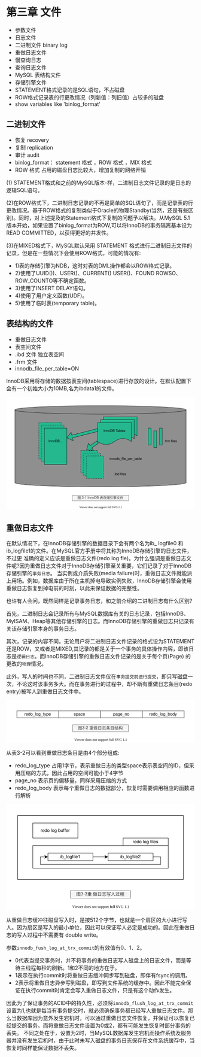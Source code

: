 # 第三章 文件

- 参数文件
- 日志文件
- 二进制文件 binary log
- 重做日志文件
- 慢查询日志
- 查询日志文件
- MySQL 表结构文件
- 存储引擎文件
- STATEMENT格式记录的是SQL语句，不占磁盘
- ROW格式记录表的行更改情况（列新值：列旧值）占较多的磁盘
- show variables like 'binlog_format'


## 二进制文件

- 恢复 recovery
- 复制 replication
- 审计 audit
- binlog_format： statement 格式 ，ROW 格式 ，MIX 格式
- ROW 格式 占用的磁盘日志比较大，增加复制的网络开销

(1) STATEMENT格式和之前的MySQL版本-样，二进制日志文件记录的是日志的逻辑SQL语句。

(2)在ROW格式下，二进制日志记录的不再是简单的SQL语句了，而是记录表的行更改情况。基于ROW格式的复制类似于Oracle的物理Standby(当然，还是有些区别)。同时，对上述提及的Statement格式下复制的问题予以解决。从MySQL 5.1版本开始，如果设置了binlog_format为ROW,可以将InnoDB的事务隔离基本设为READ COMMITTED，以获得更好的并发性。

(3)在MIXED格式下，MySQL默认采用 STATEMENT 格式进行二进制日志文件的记录，但是在一些情况下会使用ROW格式，可能的情况有:
- 1)表的存储引擎为NDB，这时对表的DML操作都会以ROW格式记录。
- 2)使用了UUID())、USER()、CURRENT() USER()、FOUND ROWSO、ROW_COUNTO等不确定函数。
- 3)使用了INSERT DELAY语句。
- 4)使用了用户定义函数(UDF)。
- 5)使用了临时表(temporary table)。

## 表结构的文件

- 重做日志文件
- 表空间文件
- .ibd 文件 独立表空间
- .frm 文件
- innodb_file_per_table=ON

InnoDB采用将存储的数据按表空间(tablespace)进行存放的设计。在默认配置下会有一个初始大小为10MB,名为ibdata1的文件。

![mysql-innodb-chapter-03-01.drawio.svg](./images/mysql-innodb-chapter-03-01.drawio.svg)

## 重做日志文件

在默认情况下，在InnoDB存储引擎的数据目录下会有两个名为ib_ logfile0 和ib_logfile1的文件。在MySQL官方手册中将其称为InnoDB存储引擎的日志文件，不过更
准确的定义应该是重做日志文件(redo log fle)。为什么强调是重做日志文件呢?因为重做日志文件对于InnoDB存储引擎至关重要，它们记录了对于InnoDB存储引擎的`事务日志`。
当实例或介质失败(media failure)时，重做日志文件就能派上用场。例如，数据库由于所在主机掉电导致实例失败，InnoDB存储引擎会使用重做日志恢复到掉电前的时刻，以此来保证数据的完整性。

也许有人会问，既然同样是记录事务日志，和之前介绍的二进制日志有什么区别?

首先，二进制日志会记录所有与MySQL数据库有关的日志记录，包括InnoDB、MyISAM、Heap等其他存储引擎的日志。而InnoDB存储引擎的重做日志只记录有关该存储引擎本身的事务日志。

其次，记录的内容不同，无论用户将二进制日志文件记录的格式设为STATEMENT还是ROW，又或者是MIXED,其记录的都是关于一个事务的具体操作内容，即该日志是`逻辑日志`。而InnoDB存储引擎的重做日志文件记录的是关于每个页(Page) 的更改的`物理`情况。

此外，写人的时间也不同，二进制日志文件仅在`事务提交前进行提交`，即只写磁盘一次，不论这时该事务多大。而在事务进行的过程中，却不断有重做日志条目(redo entry)被写人到重做日志文件中。


![mysql-innodb-chapter-03-02.drawio.svg](./images/mysql-innodb-chapter-03-02.drawio.svg)

从表3-2可以看到重做日志条目是由4个部分组成:

- redo_log_type 占用1字节，表示重做日志的类型space表示表空间的ID，但采用压缩的方式，因此占用的空间可能小于4字节
- page_no 表示页的偏移量，同样采用压缩的方式
- redo_log_body 表示每个重做日志的数据部分，恢复时需要调用相应的函数进行解析

![mysql-innodb-chapter-03-03.drawio.svg](./images/mysql-innodb-chapter-03-03.drawio.svg)

从重做日志缓冲往磁盘写入时，是按512个字节，也就是一个扇区的大小进行写人。因为扇区是写入的最小单位，因此可以保证写人必定是成功的。因此在重做日志的写人过程中不需要有 double write。

参数`innodb_fush_log_at_trx_commit`的有效值有0、1、2。
- 0代表当提交事务时，并不将事务的重做日志写人磁盘上的日志文件，而是等待主线程每秒的刷新。1和2不同的地方在于。
- 1表示在执行commit时将重做日志缓冲同步写到磁盘，即伴有fsync的调用。
- 2表示将重做日志异步写到磁盘，即写到文件系统的缓存中。因此不能完全保证在执行commit时肯定会写入重做日志文件，只是有这个动作发生。

因此为了保证事务的ACID中的持久性，必须将`innodb_flush_log_at_trx_commit`设置为1,也就是每当有事务提交时，就必须确保事务都已经写人重做日志文件。那么当数据库因为意外发生宕机时，可以通过重做日志文件恢复，并保证可以恢复已经提交的事务。而将重做日志文件设置为0或2，都有可能发生恢复时部分事务的丢失。
不同之处在于，设置为2时，当MySQL数据库发生宕机而操作系统及服务器并没有发生宕机时，由于此时未写入磁盘的事务日志保存在文件系统缓存中，当恢复时同样能保证数据不丢失。
